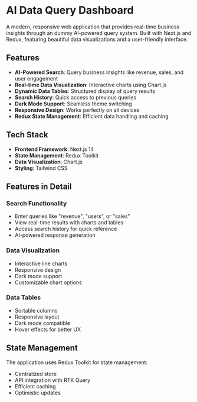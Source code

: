 # AI Data Query Dashboard

A modern, responsive web application that provides real-time business insights through an dummy AI-powered query system. Built with Next.js and Redux, featuring beautiful data visualizations and a user-friendly interface.

## Features

- **AI-Powered Search**: Query business insights like revenue, sales, and user engagement
- **Real-time Data Visualization**: Interactive charts using Chart.js
- **Dynamic Data Tables**: Structured display of query results
- **Search History**: Quick access to previous queries
- **Dark Mode Support**: Seamless theme switching
- **Responsive Design**: Works perfectly on all devices
- **Redux State Management**: Efficient data handling and caching

## Tech Stack

- **Frontend Framework**: Next.js 14
- **State Management**: Redux Toolkit
- **Data Visualization**: Chart.js
- **Styling**: Tailwind CSS

## Features in Detail

### Search Functionality
- Enter queries like "revenue", "users", or "sales"
- View real-time results with charts and tables
- Access search history for quick reference
- AI-powered response generation

### Data Visualization
- Interactive line charts
- Responsive design
- Dark mode support
- Customizable chart options

### Data Tables
- Sortable columns
- Responsive layout
- Dark mode compatible
- Hover effects for better UX

## State Management

The application uses Redux Toolkit for state management:
- Centralized store
- API integration with RTK Query
- Efficient caching
- Optimistic updates
